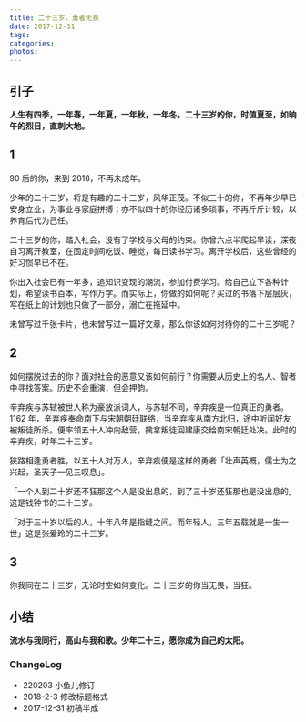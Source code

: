 ```yaml
---
title: 二十三岁，勇者无畏
date: 2017-12-31
tags:
categories:
photos:
---
```


## 引子

**人生有四季，一年春，一年夏，一年秋，一年冬。二十三岁的你，时值夏至，如晌午的烈日，直刺大地。**
<!--more-->

## 1

90 后的你，来到 2018，不再未成年。

少年的二十三岁，将是有趣的二十三岁，风华正茂。不似三十的你，不再年少早已安身立业，为事业与家庭拼搏；亦不似四十的你经历诸多琐事，不再斤斤计较，以养育后代为己任。

二十三岁的你，踏入社会，没有了学校与父母的约束。你曾六点半爬起早读，深夜自习离开教室，在固定时间吃饭、睡觉，每日读书学习。离开学校后，这些曾经的好习惯早已不在。  

你出入社会已有一年多，追知识变现的潮流，参加付费学习。给自己立下各种计划，希望读书百本，写作万字。而实际上，你做的如何呢？买过的书落下层层灰，写在纸上的计划也只做了一部分，溺亡在拖延中。

未曾写过千张卡片，也未曾写过一篇好文章，那么你该如何对待你的二十三岁呢？

## 2

如何摆脱过去的你？面对社会的恶意又该如何前行？你需要从历史上的名人、智者中寻找答案。历史不会重演，但会押韵。

辛弃疾与苏轼被世人称为豪放派词人，与苏轼不同，辛弃疾是一位真正的勇者。1162 年，辛弃疾奉命南下与宋朝朝廷联络，当辛弃疾从南方北归，途中听闻好友被叛徒所杀。便率领五十人冲向敌营，擒拿叛徒回建康交给南宋朝廷处决。此时的辛弃疾，时年二十三岁。

狭路相逢勇者胜，以五十人对万人，辛弃疾便是这样的勇者「壮声英概，儒士为之兴起，圣天子一见三叹息」。

「一个人到二十岁还不狂那这个人是没出息的，到了三十岁还狂那也是没出息的」这是钱钟书的二十三岁。

「对于三十岁以后的人，十年八年是指缝之间。而年轻人，三年五载就是一生一世」这是张爱玲的二十三岁。

## 3

你我同在二十三岁，无论时空如何变化。二十三岁的你当无畏，当狂。

## 小结

**流水与我同行，高山与我和歌。少年二十三，愿你成为自己的太阳。**

### ChangeLog

- 220203 小鱼儿修订
- 2018-2-3 修改标题格式
- 2017-12-31 初稿半成
